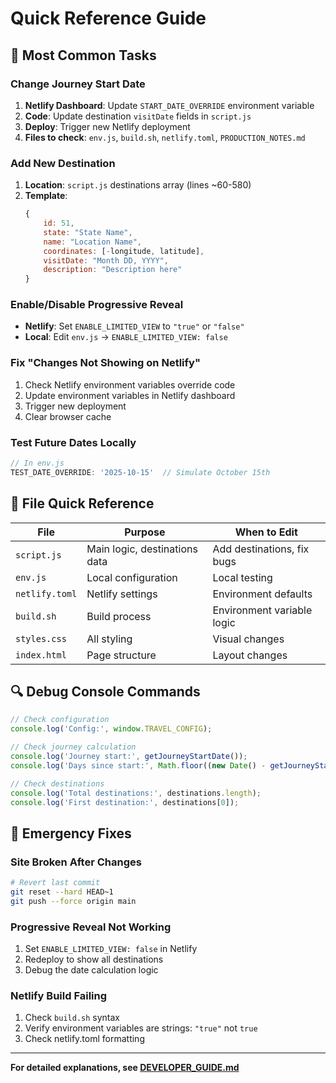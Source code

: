 # Quick Reference Guide

## 🚨 Most Common Tasks

### Change Journey Start Date
1. **Netlify Dashboard**: Update `START_DATE_OVERRIDE` environment variable
2. **Code**: Update destination `visitDate` fields in `script.js`
3. **Deploy**: Trigger new Netlify deployment
4. **Files to check**: `env.js`, `build.sh`, `netlify.toml`, `PRODUCTION_NOTES.md`

### Add New Destination
1. **Location**: `script.js` destinations array (lines ~60-580)
2. **Template**:
   ```javascript
   {
       id: 51,
       state: "State Name",
       name: "Location Name",
       coordinates: [-longitude, latitude],
       visitDate: "Month DD, YYYY",
       description: "Description here"
   }
   ```

### Enable/Disable Progressive Reveal
- **Netlify**: Set `ENABLE_LIMITED_VIEW` to `"true"` or `"false"`
- **Local**: Edit `env.js` → `ENABLE_LIMITED_VIEW: false`

### Fix "Changes Not Showing on Netlify"
1. Check Netlify environment variables override code
2. Update environment variables in Netlify dashboard
3. Trigger new deployment
4. Clear browser cache

### Test Future Dates Locally
```javascript
// In env.js
TEST_DATE_OVERRIDE: '2025-10-15'  // Simulate October 15th
```

## 📁 File Quick Reference

| File | Purpose | When to Edit |
|------|---------|--------------|
| `script.js` | Main logic, destinations data | Add destinations, fix bugs |
| `env.js` | Local configuration | Local testing |
| `netlify.toml` | Netlify settings | Environment defaults |
| `build.sh` | Build process | Environment variable logic |
| `styles.css` | All styling | Visual changes |
| `index.html` | Page structure | Layout changes |

## 🔍 Debug Console Commands

```javascript
// Check configuration
console.log('Config:', window.TRAVEL_CONFIG);

// Check journey calculation
console.log('Journey start:', getJourneyStartDate());
console.log('Days since start:', Math.floor((new Date() - getJourneyStartDate()) / (1000 * 60 * 60 * 24)));

// Check destinations
console.log('Total destinations:', destinations.length);
console.log('First destination:', destinations[0]);
```

## 🚀 Emergency Fixes

### Site Broken After Changes
```bash
# Revert last commit
git reset --hard HEAD~1
git push --force origin main
```

### Progressive Reveal Not Working
1. Set `ENABLE_LIMITED_VIEW: false` in Netlify
2. Redeploy to show all destinations
3. Debug the date calculation logic

### Netlify Build Failing
1. Check `build.sh` syntax
2. Verify environment variables are strings: `"true"` not `true`
3. Check netlify.toml formatting

---

**For detailed explanations, see [DEVELOPER_GUIDE.md](./DEVELOPER_GUIDE.md)**